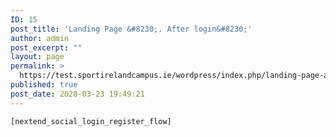 ```yaml
---
ID: 15
post_title: 'Landing Page &#8230;. After login&#8230;'
author: admin
post_excerpt: ""
layout: page
permalink: >
  https://test.sportirelandcampus.ie/wordpress/index.php/landing-page-after-login/
published: true
post_date: 2020-03-23 19:49:21
---
```

<!-- wp:paragraph -->
<p> <code>[nextend_social_login_register_flow]</code></p>
<!-- /wp:paragraph -->